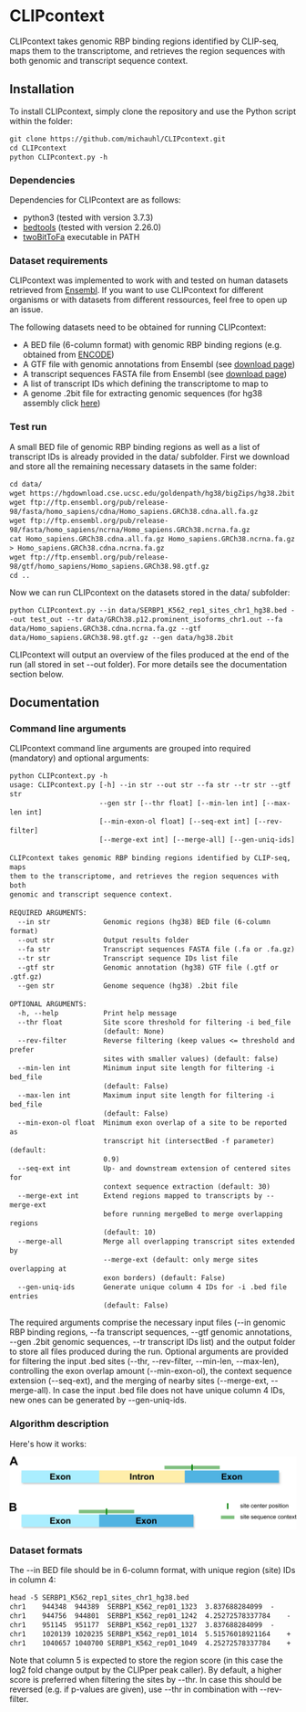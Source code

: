 # CLIPcontext
CLIPcontext takes genomic RBP binding regions identified by CLIP-seq, maps them to the transcriptome, 
and retrieves the region sequences with both genomic and transcript sequence context.



## Installation

To install CLIPcontext, simply clone the repository and use the Python script within the folder:

```
git clone https://github.com/michauhl/CLIPcontext.git
cd CLIPcontext
python CLIPcontext.py -h
```

### Dependencies
Dependencies for CLIPcontext are as follows:

- python3 (tested with version 3.7.3)
- [bedtools](https://github.com/arq5x/bedtools2/releases)  (tested with version 2.26.0)
- [twoBitToFa](http://hgdownload.cse.ucsc.edu/admin/exe/linux.x86_64/twoBitToFa) executable in PATH

### Dataset requirements
CLIPcontext was implemented to work with and tested on human datasets retrieved from [Ensembl](http://www.ensembl.org/index.html). If you want to use CLIPcontext for different organisms or with datasets from different ressources, feel free to open up an issue.

The following datasets need to be obtained for running CLIPcontext:
- A BED file (6-column format) with genomic RBP binding regions (e.g. obtained from [ENCODE](https://www.encodeproject.org/))
- A GTF file with genomic annotations from Ensembl (see [download page](http://www.ensembl.org/info/data/ftp/index.html))
- A transcript sequences FASTA file from Ensembl (see [download page](http://www.ensembl.org/info/data/ftp/index.html))
- A list of transcript IDs which defining the transcriptome to map to
- A genome .2bit file for extracting genomic sequences (for hg38 assembly click [here](https://hgdownload.cse.ucsc.edu/goldenpath/hg38/bigZips/hg38.2bit))

### Test run
A small BED file of genomic RBP binding regions as well as a list of transcript IDs is already provided in the data/ subfolder. First we download and store all the remaining necessary datasets in the same folder:
```
cd data/
wget https://hgdownload.cse.ucsc.edu/goldenpath/hg38/bigZips/hg38.2bit
wget ftp://ftp.ensembl.org/pub/release-98/fasta/homo_sapiens/cdna/Homo_sapiens.GRCh38.cdna.all.fa.gz
wget ftp://ftp.ensembl.org/pub/release-98/fasta/homo_sapiens/ncrna/Homo_sapiens.GRCh38.ncrna.fa.gz
cat Homo_sapiens.GRCh38.cdna.all.fa.gz Homo_sapiens.GRCh38.ncrna.fa.gz > Homo_sapiens.GRCh38.cdna.ncrna.fa.gz
wget ftp://ftp.ensembl.org/pub/release-98/gtf/homo_sapiens/Homo_sapiens.GRCh38.98.gtf.gz
cd ..
```
Now we can run CLIPcontext on the datasets stored in the data/ subfolder:
```
python CLIPcontext.py --in data/SERBP1_K562_rep1_sites_chr1_hg38.bed --out test_out --tr data/GRCh38.p12.prominent_isoforms_chr1.out --fa data/Homo_sapiens.GRCh38.cdna.ncrna.fa.gz --gtf data/Homo_sapiens.GRCh38.98.gtf.gz --gen data/hg38.2bit
```
CLIPcontext will output an overview of the files produced at the end of the run (all stored in set --out folder). For more details see the documentation section below.

## Documentation

### Command line arguments

CLIPcontext command line arguments are grouped into required (mandatory) and optional arguments:

```
python CLIPcontext.py -h
usage: CLIPcontext.py [-h] --in str --out str --fa str --tr str --gtf str
                      --gen str [--thr float] [--min-len int] [--max-len int]
                      [--min-exon-ol float] [--seq-ext int] [--rev-filter]
                      [--merge-ext int] [--merge-all] [--gen-uniq-ids]

CLIPcontext takes genomic RBP binding regions identified by CLIP-seq, maps
them to the transcriptome, and retrieves the region sequences with both
genomic and transcript sequence context.

REQUIRED ARGUMENTS:
  --in str             Genomic regions (hg38) BED file (6-column format)
  --out str            Output results folder
  --fa str             Transcript sequences FASTA file (.fa or .fa.gz)
  --tr str             Transcript sequence IDs list file
  --gtf str            Genomic annotation (hg38) GTF file (.gtf or .gtf.gz)
  --gen str            Genome sequence (hg38) .2bit file

OPTIONAL ARGUMENTS:
  -h, --help           Print help message
  --thr float          Site score threshold for filtering -i bed_file
                       (default: None)
  --rev-filter         Reverse filtering (keep values <= threshold and prefer
                       sites with smaller values) (default: false)
  --min-len int        Minimum input site length for filtering -i bed_file
                       (default: False)
  --max-len int        Maximum input site length for filtering -i bed_file
                       (default: False)
  --min-exon-ol float  Minimum exon overlap of a site to be reported as
                       transcript hit (intersectBed -f parameter) (default:
                       0.9)
  --seq-ext int        Up- and downstream extension of centered sites for
                       context sequence extraction (default: 30)
  --merge-ext int      Extend regions mapped to transcripts by --merge-ext
                       before running mergeBed to merge overlapping regions
                       (default: 10)
  --merge-all          Merge all overlapping transcript sites extended by
                       --merge-ext (default: only merge sites overlapping at
                       exon borders) (default: False)
  --gen-uniq-ids       Generate unique column 4 IDs for -i .bed file entries
                       (default: False)
```
The required arguments comprise the necessary input files (--in genomic RBP binding regions, --fa transcript sequences, --gtf genomic annotations, --gen .2bit genomic sequences, --tr transcript IDs list) and the output folder to store all files produced during the run.
Optional arguments are provided for filtering the input .bed sites (--thr, --rev-filter, --min-len, --max-len), controlling the exon overlap amount (--min-exon-ol), the context sequence extension (--seq-ext), and the merging of nearby sites (--merge-ext, --merge-all). In case the input .bed file does not have unique column 4 IDs, new ones can be generated by --gen-uniq-ids.

### Algorithm description

Here's how it works:

<img src="doc/gen_tr_context.png" alt="Site with genomic and transcript context"
	title="Site with genomic and transcript context" width="700" />


### Dataset formats

The --in BED file should be in 6-column format, with unique region (site) IDs in column 4:
```
head -5 SERBP1_K562_rep1_sites_chr1_hg38.bed
chr1	944348	944389	SERBP1_K562_rep01_1323	3.837688284099	-
chr1	944756	944801	SERBP1_K562_rep01_1242	4.25272578337784	-
chr1	951145	951177	SERBP1_K562_rep01_1327	3.837688284099	-
chr1	1020139	1020235	SERBP1_K562_rep01_1014	5.51576018921164	+
chr1	1040657	1040700	SERBP1_K562_rep01_1049	4.25272578337784	+
```
Note that column 5 is expected to store the region score (in this case the log2 fold change output by the CLIPper peak caller). By default, a higher score is preferred when filtering the sites by --thr. In case this should be reversed (e.g. if p-values are given), use --thr in combination with --rev-filter.
